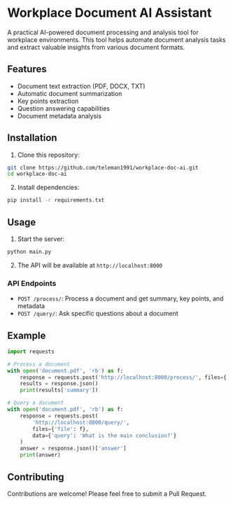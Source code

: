 # Workplace Document AI Assistant

A practical AI-powered document processing and analysis tool for workplace environments. This tool helps automate document analysis tasks and extract valuable insights from various document formats.

## Features

- Document text extraction (PDF, DOCX, TXT)
- Automatic document summarization
- Key points extraction
- Question answering capabilities
- Document metadata analysis

## Installation

1. Clone this repository:
```bash
git clone https://github.com/teleman1991/workplace-doc-ai.git
cd workplace-doc-ai
```

2. Install dependencies:
```bash
pip install -r requirements.txt
```

## Usage

1. Start the server:
```bash
python main.py
```

2. The API will be available at `http://localhost:8000`

### API Endpoints

- `POST /process/`: Process a document and get summary, key points, and metadata
- `POST /query/`: Ask specific questions about a document

## Example

```python
import requests

# Process a document
with open('document.pdf', 'rb') as f:
    response = requests.post('http://localhost:8000/process/', files={'file': f})
    results = response.json()
    print(results['summary'])

# Query a document
with open('document.pdf', 'rb') as f:
    response = requests.post(
        'http://localhost:8000/query/',
        files={'file': f},
        data={'query': 'What is the main conclusion?'}
    )
    answer = response.json()['answer']
    print(answer)
```

## Contributing

Contributions are welcome! Please feel free to submit a Pull Request.